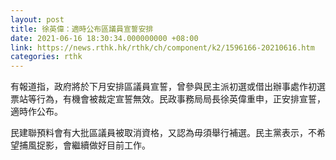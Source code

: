 ```yaml
---
layout: post
title: 徐英偉：適時公布區議員宣誓安排
date: 2021-06-16 18:30:34.000000000 +08:00
link: https://news.rthk.hk/rthk/ch/component/k2/1596166-20210616.htm
categories: rthk
---
```


有報道指，政府將於下月安排區議員宣誓，曾參與民主派初選或借出辦事處作初選票站等行為，有機會被裁定宣誓無效。民政事務局局長徐英偉重申，正安排宣誓，適時作公布。

民建聯預料會有大批區議員被取消資格，又認為毋須舉行補選。民主黨表示，不希望捕風捉影，會繼續做好目前工作。
